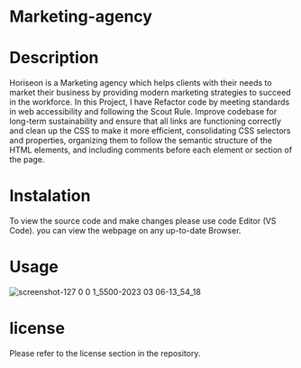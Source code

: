 # Marketing-agency

# Description 
Horiseon is a Marketing agency which helps clients with their needs to market their business by providing modern marketing strategies to succeed in the workforce. In this Project, I have Refactor code by meeting standards in web accessibility and following the Scout Rule. Improve codebase for long-term sustainability and ensure that all links are functioning correctly and clean up the CSS to make it more efficient, consolidating CSS selectors and properties, organizing them to follow the semantic structure of the HTML elements, and including comments before each element or section of the page.
# Instalation
To view the source code and make changes please use code Editor (VS Code). you can view the webpage on any up-to-date Browser.


# Usage
![screenshot-127 0 0 1_5500-2023 03 06-13_54_18](https://user-images.githubusercontent.com/123782523/223214379-5886e9fd-d4bc-4984-b1e4-024503db8944.png)




# license
Please refer to the license section in the repository.
